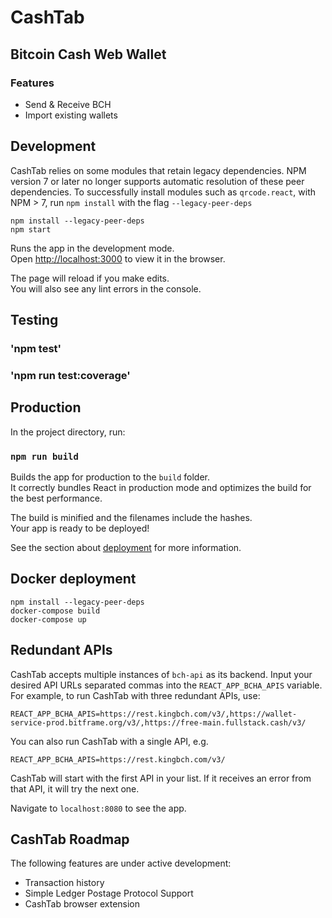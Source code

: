 # CashTab

## Bitcoin Cash Web Wallet

### Features

-   Send & Receive BCH
-   Import existing wallets

## Development

CashTab relies on some modules that retain legacy dependencies. NPM version 7 or later no longer supports automatic resolution of these peer dependencies. To successfully install modules such as `qrcode.react`, with NPM > 7, run `npm install` with the flag `--legacy-peer-deps`

```
npm install --legacy-peer-deps
npm start
```

Runs the app in the development mode.<br>
Open [http://localhost:3000](http://localhost:3000) to view it in the browser.

The page will reload if you make edits.<br>
You will also see any lint errors in the console.

## Testing

### 'npm test'

### 'npm run test:coverage'

## Production

In the project directory, run:

### `npm run build`

Builds the app for production to the `build` folder.<br>
It correctly bundles React in production mode and optimizes the build for the best performance.

The build is minified and the filenames include the hashes.<br>
Your app is ready to be deployed!

See the section about [deployment](https://facebook.github.io/create-react-app/docs/deployment) for more information.

## Docker deployment

```
npm install --legacy-peer-deps
docker-compose build
docker-compose up
```

## Redundant APIs

CashTab accepts multiple instances of `bch-api` as its backend. Input your desired API URLs separated commas into the `REACT_APP_BCHA_APIS` variable. For example, to run CashTab with three redundant APIs, use:

```
REACT_APP_BCHA_APIS=https://rest.kingbch.com/v3/,https://wallet-service-prod.bitframe.org/v3/,https://free-main.fullstack.cash/v3/
```

You can also run CashTab with a single API, e.g.

```
REACT_APP_BCHA_APIS=https://rest.kingbch.com/v3/
```

CashTab will start with the first API in your list. If it receives an error from that API, it will try the next one.

Navigate to `localhost:8080` to see the app.

## CashTab Roadmap

The following features are under active development:

-   Transaction history
-   Simple Ledger Postage Protocol Support
-   CashTab browser extension
